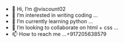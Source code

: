 - 👋 Hi, I’m @viscount02
- 👀 I’m interested in writing coding ...
- 🌱 I’m currently learning python ...
- 💞️ I’m looking to collaborate on html + css ...
- 📫 How to reach me ...+917205638579

<!---
viscount02/viscount02 is a ✨ special ✨ repository because its `README.md` (this file) appears on your GitHub profile.
You can click the Preview link to take a look at your changes.
--->
